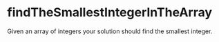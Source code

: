 # findTheSmallestIntegerInTheArray
Given an array of integers your solution should find the smallest integer.
